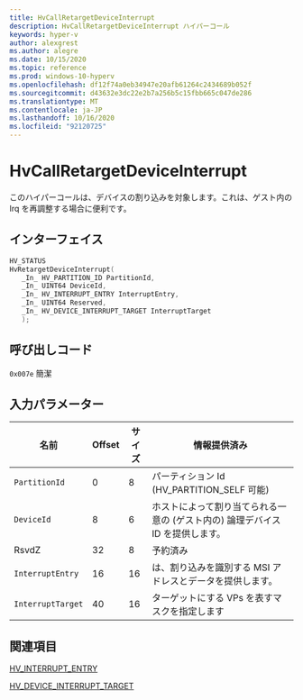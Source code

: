```yaml
---
title: HvCallRetargetDeviceInterrupt
description: HvCallRetargetDeviceInterrupt ハイパーコール
keywords: hyper-v
author: alexgrest
ms.author: alegre
ms.date: 10/15/2020
ms.topic: reference
ms.prod: windows-10-hyperv
ms.openlocfilehash: df12f74a0eb34947e20afb61264c2434689b052f
ms.sourcegitcommit: d43632e3dc22e2b7a256b5c15fbb665c047de286
ms.translationtype: MT
ms.contentlocale: ja-JP
ms.lasthandoff: 10/16/2020
ms.locfileid: "92120725"
---
```

# <a name="hvcallretargetdeviceinterrupt"></a>HvCallRetargetDeviceInterrupt

このハイパーコールは、デバイスの割り込みを対象します。これは、ゲスト内の Irq を再調整する場合に便利です。

## <a name="interface"></a>インターフェイス

 ```c
HV_STATUS
HvRetargetDeviceInterrupt(
    _In_ HV_PARTITION_ID PartitionId,
    _In_ UINT64 DeviceId,
    _In_ HV_INTERRUPT_ENTRY InterruptEntry,
    _In_ UINT64 Reserved,
    _In_ HV_DEVICE_INTERRUPT_TARGET InterruptTarget
    );
 ```

## <a name="call-code"></a>呼び出しコード
`0x007e` 簡潔

## <a name="input-parameters"></a>入力パラメーター

| 名前                    | Offset     | サイズ     | 情報提供済み                      |
|-------------------------|------------|----------|-------------------------------------------|
| `PartitionId`           | 0          | 8        | パーティション Id (HV_PARTITION_SELF 可能)   |
| `DeviceId`              | 8          | 6        | ホストによって割り当てられる一意の (ゲスト内の) 論理デバイス ID を提供します。   |
| RsvdZ                   | 32         | 8        | 予約済み                                  |
| `InterruptEntry`        | 16         | 16       | は、割り込みを識別する MSI アドレスとデータを提供します。 |
| `InterruptTarget`       | 40         | 16       | ターゲットにする VPs を表すマスクを指定します|

## <a name="see-also"></a>関連項目

[HV_INTERRUPT_ENTRY](../datatypes/HV_INTERRUPT_ENTRY.md)

[HV_DEVICE_INTERRUPT_TARGET](../datatypes/HV_DEVICE_INTERRUPT_TARGET.md)
